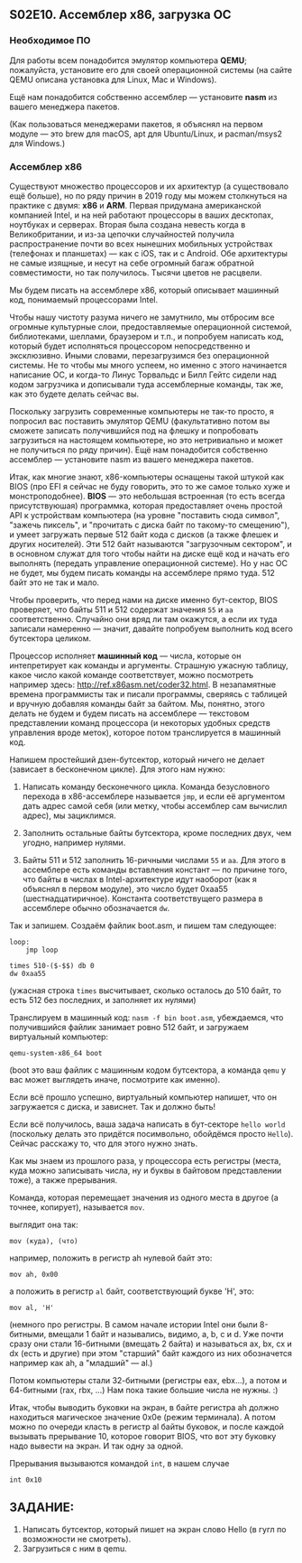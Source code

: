 ## S02E10. Ассемблер x86, загрузка ОС

### Необходимое ПО

Для работы всем понадобится эмулятор компьютера **QEMU**; пожалуйста, установите его для своей операционной системы (на сайте QEMU описана установка для Linux, Mac и Windows).

Ещё нам понадобится собственно ассемблер — установите **nasm** из вашего менеджера пакетов.

(Как пользоваться менеджерами пакетов, я объяснял на первом модуле — это brew для macOS, apt для Ubuntu/Linux, и pacman/msys2 для Windows.)

### Ассемблер x86

Существуют множество процессоров и их архитектур (а существовало ещё больше), но по ряду причин в 2019 году мы можем столкнуться на практике с двумя: **x86** и **ARM**. Первая придумана американской компанией Intel, и на ней работают процессоры в ваших десктопах, ноутбуках и серверах. Вторая была создана невесть когда в Великобритании, и из-за цепочки случайностей получила распространение почти во всех нынешних мобильных устройствах (телефонах и планшетах) — как c iOS, так и с Android. Обе архитектуры не самые изящные, и несут на себе огромный багаж обратной совместимости, но так получилось. Тысячи цветов не расцвели. 

Мы будем писать на ассемблере x86, который описывает машинный код, понимаемый процессорами Intel.

Чтобы нашу чистоту разума ничего не замутнило, мы отбросим все огромные культурные слои, предоставляемые операционной системой, библиотеками, шеллами, браузером и т.п., и попробуем написать код, который будет исполняться процессором непосредственно и эксклюзивно. Иными словами, перезагрузимся без операционной системы. Не то чтобы мы много успеем, но именно с этого начинается написание ОС, и когда-то Линус Торвальдс и Билл Гейтс сидели над кодом загрузчика и дописывали туда ассемблерные команды, так же, как это будете делать сейчас вы.

Поскольку загрузить современные компьютеры не так-то просто, я попросил вас поставить эмулятор QEMU (факультативно потом вы сможете записать получившийся под на флешку и попробовать загрузиться на настоящем компьютере, но это нетривиально и может не получиться по ряду причин). Ещё нам понадобится собственно ассемблер — установите nasm из вашего менеджера пакетов.

Итак, как многие знают, x86-компьютеры оснащены такой штукой как BIOS (про EFI я сейчас не буду говорить, это то же самое только хуже и монстроподобнее). **BIOS** — это небольшая встроенная (то есть всегда присутствуюшая) программка, которая предоставляет очень простой API к устройствам компьютера (на уровне "поставить сюда символ", "зажечь пиксель", и "прочитать с диска байт по такому-то смещению"), и умеет загружать первые 512 байт кода с дисков (а также флешек и других носителей). Эти 512 байт называются "загрузочным сектором", и в основном служат для того чтобы найти на диске ещё код и начать его выполнять (передать управление операционной системе). Но у нас ОС не будет, мы будем писать команды на ассемблере прямо туда. 512 байт это не так и мало.

Чтобы проверить, что перед нами на диске именно бут-сектор, BIOS проверяет, что байты 511 и 512 содержат значения `55` и `aa` соответственно. Случайно они вряд ли там окажутся, а если их туда записали намеренно — значит, давайте попробуем выполнить код всего бутсектора целиком.

Процессор исполняет **машинный код** — числа, которые он интепретирует как команды и аргументы. Страшную ужасную таблицу, какое число какой команде соответствует, можно посмотреть например здесь: http://ref.x86asm.net/coder32.html. В незапамятные времена программисты так и писали программы, сверяясь с таблицей и вручную добавляя команды байт за байтом. Мы, понятно, этого делать не будем и будем писать на ассемблере — текстовом представлении команд процессора (и некоторых удобных средств управления вроде меток), которое потом транслируется в машинный код.

Напишем простейший дзен-бутсектор, который ничего не делает (зависает в бесконечном цикле). Для этого нам нужно:

1. Написать команду бесконечного цикла. Команда безусловного перехода в x86-ассемблере называется `jmp`, и если её аргументом дать адрес самой себя (или метку, чтобы ассемблер сам вычислил адрес), мы зациклимся.

2. Заполнить остальные байты бутсектора, кроме последних двух, чем угодно, например нулями.

3. Байты 511 и 512 заполнить 16-ричными числами `55` и `aa`. Для этого в ассемблере есть команды вставления констант — по причине того, что байты в числах в Intel-архитектуре идут наоборот (как я объяснял в первом модуле), это число будет 0xaa55 (шестнадцатиричное). Константа соответствущего размера в ассемблере обычно обозначается `dw`.

Так и запишем. Создаём файлик boot.asm, и пишем там следующее:

    loop:
        jmp loop

    times 510-($-$$) db 0
    dw 0xaa55

(ужасная строка `times` высчитывает, сколько осталось до 510 байт, то есть 512 без последних, и заполняет их нулями)

Транслируем в машинный код: `nasm -f bin boot.asm`,
убеждаемся, что получившийся файлик занимает ровно 512 байт,
и загружаем виртуальный компьютер:

    qemu-system-x86_64 boot

(boot это ваш файлик с машинным кодом бутсектора, а команда `qemu` у вас может выглядеть иначе, посмотрите как именно).

Если всё прошло успешно, виртуальный компьютер напишет, что он загружается с диска, и зависнет. Так и должно быть!

Если всё получилось, ваша задача написать в бут-секторе `hello world` (поскольку делать это придётся посимвольно, обойдёмся просто `Hello`). Сейчас расскажу то, что для этого нужно знать.

Как мы знаем из прошлого раза, у процессора есть регистры (места, куда можно записывать числа, ну и буквы в байтовом представлении тоже), а также прерывания.

Команда, которая перемещает значения из одного места в другое (а точнее, копирует), называется `mov`. 

выглядит она так:

    mov (куда), (что)

например, положить в регистр ah нулевой байт это:

    mov ah, 0x00

а положить в регистр `al` байт, соответствующий букве 'H', это:

    mov al, 'H'

(немного про регистры. В самом начале истории Intel они были 8-битными, вмещали 1 байт и  назывались, видимо, a, b, c и d. Уже почти сразу они стали 16-битными (вмещать 2 байта) и называться ax, bx, cx и dx (есть и другие) при этом "старший" байт каждого из них обозначется например как ah, а "младший" — al.)

Потом компьютеры стали 32-битными (регистры eax, ebx...), а потом и 64-битными (rax, rbx, ...) Нам пока такие большие числа не нужны. :)

Итак, чтобы выводить буковки на экран, в байте регистра ah должно находиться магическое значение 0x0e (режим терминала). 
А потом можно по очереди класть в регистр al байты буковок, и после каждой вызывать прерывание 10, которое говорит BIOS, что вот эту буковку надо вывести на экран. И так одну за одной.

Прерывания вызываются командой `int`, в нашем случае

    int 0x10

## ЗАДАНИЕ:

1. Написать бутсектор, который пишет на экран слово Hello (в гугл по возможности не смотреть).
2. Загрузиться с ним в qemu.
